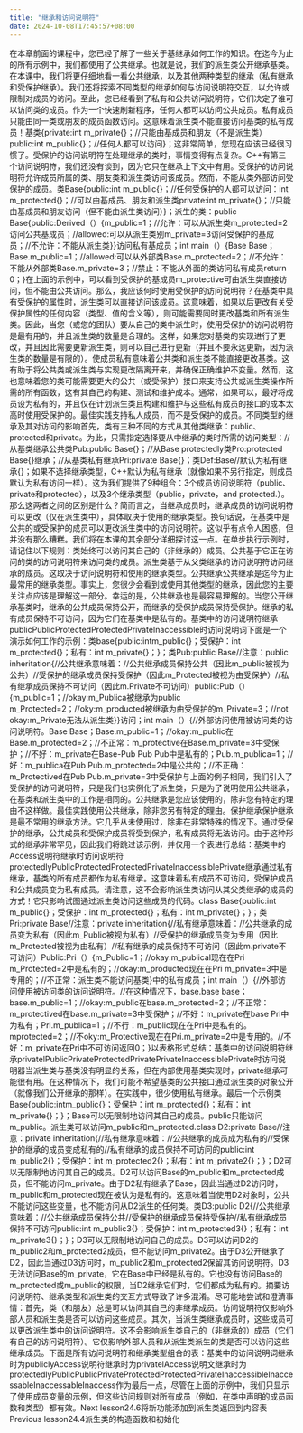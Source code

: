 ```yaml
---
title: "继承和访问说明符"
date: 2024-10-08T17:45:57+08:00
---
```


在本章前面的课程中，您已经了解了一些关于基继承如何工作的知识。在迄今为止的所有示例中，我们都使用了公共继承。也就是说，我们的派生类公开继承基类。在本课中，我们将更仔细地看一看公共继承，以及其他两种类型的继承（私有继承和受保护继承）。我们还将探索不同类型的继承如何与访问说明符交互，以允许或限制对成员的访问。至此，您已经看到了私有和公共访问说明符，它们决定了谁可以访问类的成员。作为一个快速刷新程序，任何人都可以访问公共成员。私有成员只能由同一类或朋友的成员函数访问。这意味着派生类不能直接访问基类的私有成员！基类{private:int m_private{}；//只能由基成员和朋友（不是派生类）public:int m_public{}；//任何人都可以访问}；这非常简单，您现在应该已经很习惯了。受保护的访问说明符在处理继承的类时，事情变得有点复杂。C++有第三个访问说明符，我们还没有谈到，因为它只在继承上下文中有用。受保护的访问说明符允许成员所属的类、朋友类和派生类访问该成员。然而，不能从类外部访问受保护的成员。类Base{public:int m_public{}；//任何受保护的人都可以访问：int m_protected{}；//可以由基成员、朋友和派生类private:int m_private{}；//只能由基成员和朋友访问（但不能由派生类访问）}；派生的类：public Base{public:Derived（）{m_public=1；//允许：可以从派生类m_protected=2访问公共基成员；//allowed:可以从派生类别m_private=3访问受保护的基成员；//不允许：不能从派生类}}访问私有基成员；int main（）{Base Base；Base.m_public=1；//allowed:可以从外部类Base.m_protected=2；//不允许：不能从外部类Base.m_private=3；//禁止：不能从外面的类访问私有成员return 0；}在上面的示例中，可以看到受保护的基成员m_protective可由派生类直接访问，但不能由公共访问。那么，我应该何时使用受保护的访问说明符？在基类中具有受保护的属性时，派生类可以直接访问该成员。这意味着，如果以后更改有关受保护属性的任何内容（类型、值的含义等），则可能需要同时更改基类和所有派生类。因此，当您（或您的团队）要从自己的类中派生时，使用受保护的访问说明符是最有用的，并且派生类的数量是合理的。这样，如果您对基类的实现进行了更改，并且因此需要更新派生类，则可以自己进行更新（并且不要永远更新，因为派生类的数量是有限的）。使成员私有意味着公共类和派生类不能直接更改基类。这有助于将公共类或派生类与实现更改隔离开来，并确保正确维护不变量。然而，这也意味着您的类可能需要更大的公共（或受保护）接口来支持公共或派生类操作所需的所有函数，这有其自己的构建、测试和维护成本。通常，如果可以，最好将成员设为私有的，并且仅在计划派生类且构建和维护与这些私有成员的接口的成本太高时使用受保护的。最佳实践支持私人成员，而不是受保护的成员。不同类型的继承及其对访问的影响首先，类有三种不同的方式从其他类继承：public、protected和private。为此，只需指定选择要从中继承的类时所需的访问类型：//从基类继承公共类Pub:public Base{}；//从Base protectedly类Pro:protected Base{}继承；//从基类私有继承Pri:private Base{}；类Def:Base//默认为私有继承{}；如果不选择继承类型，C++默认为私有继承（就像如果不另行指定，则成员默认为私有访问一样）。这为我们提供了9种组合：3个成员访问说明符（public、private和protected），以及3个继承类型（public，private，and protected.）。那么这两者之间的区别是什么？简而言之，当继承成员时，继承成员的访问说明符可以更改（仅在派生类中），具体取决于使用的继承类型。换句话说，在基类中是公共的或受保护的成员可以更改派生类中的访问说明符。这似乎有点令人困惑，但并没有那么糟糕。我们将在本课的其余部分详细探讨这一点。在单步执行示例时，请记住以下规则：类始终可以访问其自己的（非继承的）成员。公共基于它正在访问的类的访问说明符来访问类的成员。派生类基于从父类继承的访问说明符访问继承的成员。这取决于访问说明符和使用的继承类型。公共继承公共继承是迄今为止最常用的继承类型。事实上，您很少会看到或使用其他类型的继承，因此您的主要关注点应该是理解这一部分。幸运的是，公共继承也是最容易理解的。当您公开继承基类时，继承的公共成员保持公开，而继承的受保护成员保持受保护。继承的私有成员保持不可访问，因为它们在基类中是私有的。基类中的访问说明符继承publicPublicProtectedProtectedPrivateInaccessible时访问说明词下面是一个演示如何工作的示例：类base{public:intm_public{}；受保护：int m_protected{}；私有：int m_private{}；}；类Pub:public Base//注意：public inheritation{//公共继承意味着：//公共继承成员保持公共（因此m_public被视为公共）//受保护的继承成员保持受保护（因此m_Protected被视为由受保护）//私有继承成员保持不可访问（因此m.Private不可访问）public:Pub（）{m_public=1；//okay:m_Publica被继承为public m_Protected=2；//oky:m_producted被继承为由受保护的m_Private=3；//not okay:m_Private无法从派生类}}访问；int main（）{//外部访问使用被访问类的访问说明符。Base Base；Base.m_public=1；//okay:m_public在Base.m_protected=2；//不正常：m_protective在Base.m_private=3中受保护；//不好：m_private在Base-Pub Pub Pub中是私有的；Pub.m_publica=1；//好：m_publica在Pub Pub.m_protected=2中是公共的；//不正确：m_Protectived在Pub Pub.m_private=3中受保护与上面的例子相同，我们引入了受保护的访问说明符，只是我们也实例化了派生类，只是为了说明使用公共继承，在基类和派生类中的工作是相同的。公共继承是您应该使用的，除非您有特定的理由不这样做。最佳实践使用公共继承，除非您另有特定的理由。保护继承保护继承是最不常用的继承方法。它几乎从未使用过，除非在非常特殊的情况下。通过受保护的继承，公共成员和受保护成员将受到保护，私有成员将无法访问。由于这种形式的继承非常罕见，因此我们将跳过该示例，并仅用一个表进行总结：基类中的Access说明符继承时访问说明符protectedlyPublicProtectedProtectedPrivateInaccessiblePrivate继承通过私有继承，基类的所有成员都作为私有继承。这意味着私有成员不可访问，受保护成员和公共成员变为私有成员。请注意，这不会影响派生类访问从其父类继承的成员的方式！它只影响试图通过派生类访问这些成员的代码。class Base{public:int m_public{}；受保护：int m_protected{}；私有：int m_private{}；}；类Pri:private Base//注意：private inheritation{//私有继承意味着：//公共继承的成员变为私有（因此m_Public被视为私有）//受保护的继承成员变为专用（因此m_Protected被视为由私有）//私有继承的成员保持不可访问（因此m.private不可访问）Public:Pri（）{m_Public=1；//okay:m_publical现在在Pri m_Protected=2中是私有的；//okay:m_producted现在在Pri m_private=3中是专用的；//不正常：派生类不能访问基类}中的私有成员；int main（）{//外部访问使用被访问类的访问说明符。//在这种情况下，base.base base；base.m_public=1；//okay:m_public在base.m_protected=2；//不正常：m_protectived在base.m_private=3中受保护；//不好：m_private在base Pri中为私有；Pri.m_publica=1；//不行：m_public现在在Pri中是私有的。mprotected=2；//不oky:m_Protective现在在Pri.m_private=2中是专用的。//不好：m_private在Pri中不可访问返回0；}以表格形式总结：基类中的访问说明符继承privatelPublicPrivateProtectedPrivatePrivateInaccessiblePrivate时访问说明器当派生类与基类没有明显的关系，但在内部使用基类实现时，private继承可能很有用。在这种情况下，我们可能不希望基类的公共接口通过派生类的对象公开（就像我们公开继承的那样）。在实践中，很少使用私有继承。最后一个示例类Base{public:intm_public{}；受保护：int m_protected{}；私有：int m_private{}；}；Base可以无限制地访问其自己的成员。public只能访问m_public。派生类可以访问m_public和m_protected.class D2:private Base//注意：private inheritation{//私有继承意味着：//公共继承的成员成为私有的//受保护的继承的成员变成私有的//私有继承的成员保持不可访问的public:int m_public2{}；受保护：int m_protected2{}；私有：int m_private2{}；}；D2可以无限制地访问其自己的成员。D2可以访问Base的m_public和m_protected成员，但不能访问m_private。由于D2私有继承了Base，因此当通过D2访问时，m_public和m_protected现在被认为是私有的。这意味着当使用D2对象时，公共不能访问这些变量，也不能访问从D2派生的任何类。类D3:public D2{//公共继承意味着：//公共继承成员保持公共//受保护的继承成员保持受保护//私有继承成员保持不可访问public:int m_public3{}；受保护：int m_protected3{}；私有：int m_private3{}；}；D3可以无限制地访问自己的成员。D3可以访问D2的m_public2和m_protected2成员，但不能访问m_private2。由于D3公开继承了D2，因此当通过D3访问时，m_public2和m_protected2保留其访问说明符。D3无法访问Base的m_private，它在Base中已经是私有的。它也没有访问Base的m_protected或m_public的权限，当D2继承它们时，它们都成为私有的。摘要访问说明符、继承类型和派生类的交互方式导致了许多混淆。尽可能地尝试和澄清事情：首先，类（和朋友）总是可以访问其自己的非继承成员。访问说明符仅影响外部人员和派生类是否可以访问这些成员。其次，当派生类继承成员时，这些成员可以更改派生类中的访问说明符。这不会影响派生类自己的（非继承的）成员（它们有自己的访问说明符）。它仅影响外部人员和从派生类派生的类是否可以访问这些继承成员。下面是所有访问说明符和继承类型组合的表：基类中的访问说明词继承时为publiclyAccess说明符继承时为privatelAccess说明文继承时为protectedlyPublicPublicPrivateProtectedProtectedPrivateInaccessibleInaccessableInaccessableInaccess作为最后一点，尽管在上面的示例中，我们只显示了使用成员变量的示例，但这些访问规则对所有成员（例如，在类中声明的成员函数和类型）都有效。Next lesson24.6将新功能添加到派生类返回到内容表Previous lesson24.4派生类的构造函数和初始化

